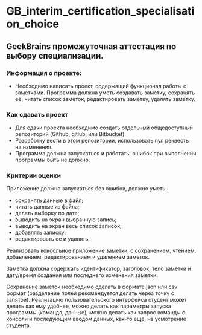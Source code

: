 # GB_interim_certification_specialisation_choice

## GeekBrains промежуточная аттестация по выбору специализации.

### Информация о проекте:
- Необходимо написать проект, содержащий функционал работы с заметками. Программа должна уметь создавать заметку, сохранять её, читать список заметок, редактировать заметку, удалять заметку.

### Как сдавать проект
- Для сдачи проекта необходимо создать отдельный общедоступный репозиторий (Github, gitlub, или Bitbucket). 
- Разработку вести в этом репозитории, использовать пул реквесты на изменения. 
- Программа должна запускаться и работать, ошибок при выполнении программы быть не должно.

### Критерии оценки
Приложение должно запускаться без ошибок, должно уметь:
- сохранять данные в файл;
- читать данные из файла;
- делать выборку по дате; 
- выводить на экран выбранную запись; 
- выводить на экран весь список записок; 
- добавлять записку; 
- редактировать ее и удалять.

Реализовать консольное приложение заметки, с сохранением, чтением, добавлением, редактированием и удалением заметок.

Заметка должна содержать идентификатор, заголовок, тело заметки и дату/время создания или последнего изменения заметки.

Сохранение заметок необходимо сделать в формате json или csv формат (разделение полей рекомендуется делать через точку с запятой). 
Реализацию пользовательского интерфейса студент может делать как ему удобнее, можно делать как параметры запуска программы (команда, данные),
можно делать как запрос команды с консоли и последующим вводом данных, как-то ещё, на усмотрение студента.
